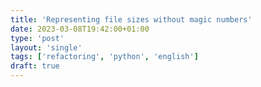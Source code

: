 ```yaml
---                                                                             
title: 'Representing file sizes without magic numbers'
date: 2023-03-08T19:42:00+01:00
type: 'post'
layout: 'single'
tags: ['refactoring', 'python', 'english']
draft: true
---
```

